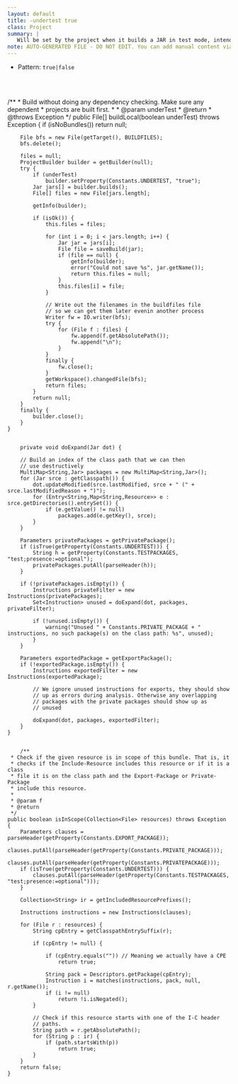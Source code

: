 ```yaml
---
layout: default
title: -undertest true
class: Project
summary: |
   Will be set by the project when it builds a JAR in test mode, intended to be used by plugins.
note: AUTO-GENERATED FILE - DO NOT EDIT. You can add manual content via same filename in ext folder. 
---
```


- Pattern: `true|false`

<!-- Manual content from: ext/undertest.md --><br /><br />

/**
	 * Build without doing any dependency checking. Make sure any dependent
	 * projects are built first.
	 *
	 * @param underTest
	 * @return
	 * @throws Exception
	 */
	public File[] buildLocal(boolean underTest) throws Exception {
		if (isNoBundles())
			return null;

		File bfs = new File(getTarget(), BUILDFILES);
		bfs.delete();

		files = null;
		ProjectBuilder builder = getBuilder(null);
		try {
			if (underTest)
				builder.setProperty(Constants.UNDERTEST, "true");
			Jar jars[] = builder.builds();
			File[] files = new File[jars.length];

			getInfo(builder);

			if (isOk()) {
				this.files = files;

				for (int i = 0; i < jars.length; i++) {
					Jar jar = jars[i];
					File file = saveBuild(jar);
					if (file == null) {
						getInfo(builder);
						error("Could not save %s", jar.getName());
						return this.files = null;
					}
					this.files[i] = file;
				}

				// Write out the filenames in the buildfiles file
				// so we can get them later evenin another process
				Writer fw = IO.writer(bfs);
				try {
					for (File f : files) {
						fw.append(f.getAbsolutePath());
						fw.append("\n");
					}
				}
				finally {
					fw.close();
				}
				getWorkspace().changedFile(bfs);
				return files;
			}
			return null;
		}
		finally {
			builder.close();
		}
	}
	
	
		private void doExpand(Jar dot) {

		// Build an index of the class path that we can then
		// use destructively
		MultiMap<String,Jar> packages = new MultiMap<String,Jar>();
		for (Jar srce : getClasspath()) {
			dot.updateModified(srce.lastModified, srce + " (" + srce.lastModifiedReason + ")");
			for (Entry<String,Map<String,Resource>> e : srce.getDirectories().entrySet()) {
				if (e.getValue() != null)
					packages.add(e.getKey(), srce);
			}
		}

		Parameters privatePackages = getPrivatePackage();
		if (isTrue(getProperty(Constants.UNDERTEST))) {
			String h = getProperty(Constants.TESTPACKAGES, "test;presence:=optional");
			privatePackages.putAll(parseHeader(h));
		}

		if (!privatePackages.isEmpty()) {
			Instructions privateFilter = new Instructions(privatePackages);
			Set<Instruction> unused = doExpand(dot, packages, privateFilter);

			if (!unused.isEmpty()) {
				warning("Unused " + Constants.PRIVATE_PACKAGE + " instructions, no such package(s) on the class path: %s", unused);
			}
		}

		Parameters exportedPackage = getExportPackage();
		if (!exportedPackage.isEmpty()) {
			Instructions exportedFilter = new Instructions(exportedPackage);

			// We ignore unused instructions for exports, they should show
			// up as errors during analysis. Otherwise any overlapping
			// packages with the private packages should show up as
			// unused

			doExpand(dot, packages, exportedFilter);
		}
	}
	
	
		/**
	 * Check if the given resource is in scope of this bundle. That is, it
	 * checks if the Include-Resource includes this resource or if it is a class
	 * file it is on the class path and the Export-Package or Private-Package
	 * include this resource.
	 *
	 * @param f
	 * @return
	 */
	public boolean isInScope(Collection<File> resources) throws Exception {
		Parameters clauses = parseHeader(getProperty(Constants.EXPORT_PACKAGE));
		clauses.putAll(parseHeader(getProperty(Constants.PRIVATE_PACKAGE)));
		clauses.putAll(parseHeader(getProperty(Constants.PRIVATEPACKAGE)));
		if (isTrue(getProperty(Constants.UNDERTEST))) {
			clauses.putAll(parseHeader(getProperty(Constants.TESTPACKAGES, "test;presence:=optional")));
		}

		Collection<String> ir = getIncludedResourcePrefixes();

		Instructions instructions = new Instructions(clauses);

		for (File r : resources) {
			String cpEntry = getClasspathEntrySuffix(r);

			if (cpEntry != null) {

				if (cpEntry.equals("")) // Meaning we actually have a CPE
					return true;

				String pack = Descriptors.getPackage(cpEntry);
				Instruction i = matches(instructions, pack, null, r.getName());
				if (i != null)
					return !i.isNegated();
			}

			// Check if this resource starts with one of the I-C header
			// paths.
			String path = r.getAbsolutePath();
			for (String p : ir) {
				if (path.startsWith(p))
					return true;
			}
		}
		return false;
	}
	
